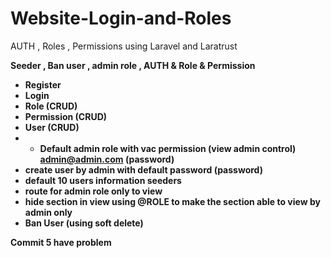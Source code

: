 # Website-Login-and-Roles
AUTH , Roles , Permissions using Laravel and Laratrust 


<b> Seeder , Ban user , admin role , AUTH & Role & Permission <b>



- Register
- Login
- Role (CRUD)
- Permission (CRUD)
- User (CRUD)
- - Default admin role with vac permission (view admin control) admin@admin.com (password)
- create user by admin with default password (password)
- default 10 users information seeders
- route for admin role only to view
- hide section in view using @ROLE to make the section able to view by admin only
- Ban User (using soft delete)



Commit 5 have problem
